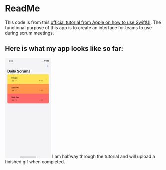 # ReadMe

This code is from this [official tutorial from Apple on how to use SwiftUI](https://developer.apple.com/tutorials/app-dev-training/getting-started-with-scrumdinger). The functional purpose of this app is to create an interface for teams to use during scrum meetings. 

## Here is what my app looks like so far:

![gif_of_app](Scrumdinger/progress.GIF)
 I am halfway through the tutorial and will upload a finished gif when completed. 
